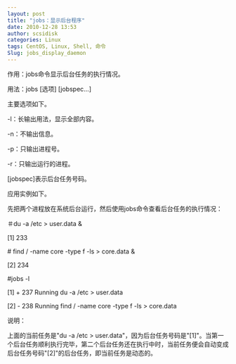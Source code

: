 ```yaml
---
layout: post
title: "jobs：显示后台程序"
date: 2010-12-28 13:53
author: scsidisk
categories: Linux
tags: CentOS, Linux, Shell, 命令
Slug: jobs_display_daemon
---
```


作用：jobs命令显示后台任务的执行情况。

用法：jobs [选项] [jobspec…]

主要选项如下。

-l：长输出用法，显示全部内容。

-n：不输出信息。

-p：只输出进程号。

-r：只输出运行的进程。

[jobspec]表示后台任务号码。

应用实例如下。

先把两个进程放在系统后台运行，然后使用jobs命令查看后台任务的执行情况：

＃du -a /etc \> user.data &

[1] 233

\# find / -name core -type f -ls \> core.data &

[2] 234

\#jobs -l

[1] + 237 Running du -a /etc \> user.data

[2] - 238 Running find / -name core -type f -ls \> core.data

说明：

上面的当前任务是"du -a /etc \>
user.data"，因为后台任务号码是"[1]"。当第一个后台任务顺利执行完毕，第二个后台任务还在执行中时，当前任务便会自动变成后台任务号码"[2]"的后台任务，即当前任务是动态的。

<div class="posttagsblock">
</div>

